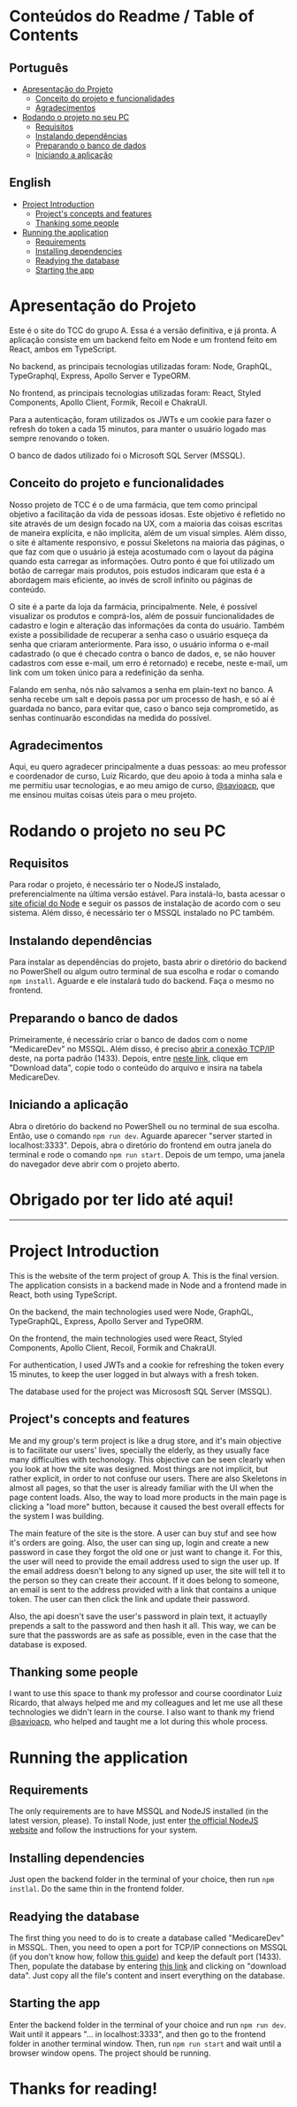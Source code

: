 # Conteúdos do Readme / Table of Contents
## Português
* [Apresentação do Projeto](https://github.com/MultiWar/TCCV2/blob/main/README.md#apresentação-do-projeto)
  * [Conceito do projeto e funcionalidades](https://github.com/MultiWar/TCCV2/blob/main/README.md#conceito-do-projeto-e-funcionalidades)
  * [Agradecimentos](https://github.com/MultiWar/TCCV2/blob/main/README.md#agradecimentos)
* [Rodando o projeto no seu PC](https://github.com/MultiWar/TCCV2/blob/main/README.md#rodando-o-projeto-no-seu-pc)
  * [Requisitos](https://github.com/MultiWar/TCCV2/blob/main/README.md#requisitos)
  * [Instalando dependências](https://github.com/MultiWar/TCCV2/blob/main/README.md#instalando-dependências)
  * [Preparando o banco de dados](https://github.com/MultiWar/TCCV2/blob/main/README.md#preparando-o-banco-de-dados)
  * [Iniciando a aplicação](https://github.com/MultiWar/TCCV2/blob/main/README.md#iniciando-a-aplicação)

## English
* [Project Introduction](https://github.com/MultiWar/TCCV2/blob/main/README.md#project-introduction)
  * [Project's concepts and features](https://github.com/MultiWar/TCCV2/blob/main/README.md#projects-concepts-and-features)
  * [Thanking some people](https://github.com/MultiWar/TCCV2/blob/main/README.md#thanking-some-people)
* [Running the application](https://github.com/MultiWar/TCCV2/blob/main/README.md#running-the-application)
  * [Requirements](https://github.com/MultiWar/TCCV2/blob/main/README.md#requirements)
  * [Installing dependencies](https://github.com/MultiWar/TCCV2/blob/main/README.md#installing-dependencies)
  * [Readying the database](https://github.com/MultiWar/TCCV2/blob/main/README.md#readying-the-database)
  * [Starting the app](https://github.com/MultiWar/TCCV2/blob/main/README.md#starting-the-app)


# Apresentação do Projeto
  Este é o site do TCC do grupo A. Essa é a versão definitiva, e já pronta. A aplicação consiste em um backend feito em Node e um frontend feito em React, ambos em TypeScript.
  
 No backend, as principais tecnologias utilizadas foram: Node, GraphQL, TypeGraphql, Express, Apollo Server e TypeORM. 
 
 No frontend, as principais tecnologias utilizadas foram: React, Styled Components, Apollo Client, Formik, Recoil e ChakraUI.
 
 Para a autenticação, foram utilizados os JWTs e um cookie para fazer o refresh do token a cada 15 minutos, para manter o usuário logado mas sempre renovando o token.
 
 O banco de dados utilizado foi o Microsoft SQL Server (MSSQL).
 

## Conceito do projeto e funcionalidades
  Nosso projeto de TCC é o de uma farmácia, que tem como principal objetivo a facilitação da vida de pessoas idosas. Este objetivo é refletido no site através de um design focado na UX, com a maioria das coisas escritas de maneira explícita, e não implícita, além de um visual simples. Além disso, o site é altamente responsivo, e possui Skeletons na maioria das páginas, o que faz com que o usuário já esteja acostumado com o layout da página quando esta carregar as informações. Outro ponto é que foi utilizado um botão de carregar mais produtos, pois estudos indicaram que esta é a abordagem mais eficiente, ao invés de scroll infinito ou páginas de conteúdo.
  
  O site é a parte da loja da farmácia, principalmente. Nele, é possível visualizar os produtos e comprá-los, além de possuir funcionalidades de cadastro e login e alteração das informações da conta do usuário. Também existe a possibilidade de recuperar a senha caso o usuário esqueça da senha que criaram anteriormente. Para isso, o usuário informa o e-mail cadastrado (o que é checado contra o banco de dados, e, se não houver cadastros com esse e-mail, um erro é retornado) e recebe, neste e-mail, um link com um token único para a redefinição da senha. 
  
  Falando em senha, nós não salvamos a senha em plain-text no banco. A senha recebe um salt e depois passa por um processo de hash, e só aí é guardada no banco, para evitar que, caso o banco seja comprometido, as senhas continuarão escondidas na medida do possível.
  
  
## Agradecimentos
  Aqui, eu quero agradecer principalmente a duas pessoas: ao meu professor e coordenador de curso, Luiz Ricardo, que deu apoio à toda a minha sala e me permitiu usar tecnologias, e ao meu amigo de curso, [@savioacp](https://github.com/savioacp), que me ensinou muitas coisas úteis para o meu projeto.
  
 
# Rodando o projeto no seu PC
## Requisitos
 Para rodar o projeto, é necessário ter o NodeJS instalado, preferencialmente na última versão estável. Para instalá-lo, basta acessar o [site oficial do Node](https://nodejs.org/en/download/) e seguir os passos de instalação de acordo com o seu sistema. Além disso, é necessário ter o MSSQL instalado no PC também.
 

## Instalando dependências
  Para instalar as dependências do projeto, basta abrir o diretório do backend no PowerShell ou algum outro terminal de sua escolha e rodar o comando ```npm install```. Aguarde e ele instalará tudo do backend. Faça o mesmo no frontend.
  
  
## Preparando o banco de dados
Primeiramente, é necessário criar o banco de dados com o nome "MedicareDev" no MSSQL. Além disso, é preciso [abrir a conexão TCP/IP](https://docs.microsoft.com/pt-br/sql/database-engine/configure-windows/configure-a-server-to-listen-on-a-specific-tcp-port?view=sql-server-ver15) deste, na porta padrão (1433). Depois, entre [neste link](https://mockaroo.com/c350e0f0), clique em "Download data", copie todo o conteúdo do arquivo e insira na tabela MedicareDev.


## Iniciando a aplicação
Abra o diretório do backend no PowerShell ou no terminal de sua escolha. Então, use o comando ``npm run dev``. Aguarde aparecer "server started in localhost:3333". Depois, abra o diretório do frontend em outra janela do terminal e rode o comando ``npm run start``. Depois de um tempo, uma janela do navegador deve abrir com o projeto aberto.

# Obrigado por ter lido até aqui!


---


# Project Introduction
This is the website of the term project of group A. This is the final version. The application consists in a backend made in Node and a frontend made in React, both using TypeScript. 

On the backend, the main technologies used were Node, GraphQL, TypeGraphQL, Express, Apollo Server and TypeORM.

On the frontend, the main technologies used were React, Styled Components, Apollo Client, Recoil, Formik and ChakraUI.

For authentication, I used JWTs and a cookie for refreshing the token every 15 minutes, to keep the user logged in but always with a fresh token.

The database used for the project was Micrososft SQL Server (MSSQL).


## Project's concepts and features
Me and my group's term project is like a drug store, and it's main objective is to facilitate our users' lives, specially the elderly, as they usually face many difficulties with techonology. This objective can be seen clearly when you look at how the site was designed. Most things are not implicit, but rather explicit, in order to not confuse our users. There are also Skeletons in almost all pages, so that the user is already familiar with the UI when the page content loads. Also, the way to load more products in the main page is clicking a "load more" button, because it caused the best overall effects for the system I was building.

The main feature of the site is the store. A user can buy stuf and see how it's orders are going. Also, the user can sing up, login and create a new password in case they forgot the old one or just want to change it. For this, the user will need to provide the email address used to sign the user up. If the email address doesn't belong to any signed up user, the site will tell it to the person so they can create their account. If it does belong to someone, an email is sent to the address provided with a link that contains a unique token. The user can then click the link and update their password.

Also, the api doesn't save the user's password in plain text, it actuaylly prepends a salt to the password and then hash it all. This way, we can be sure that the passwords are as safe as possible, even in the case that the database is exposed.


## Thanking some people
I want to use this space to thank my professor and course coordinator Luiz Ricardo, that always helped me and my colleagues and let me use all these technologies we didn't learn in the course. I also want to thank my friend [@savioacp](https://github.com/savioacp), who helped and taught me a lot during this whole process.


# Running the application
## Requirements
The only requirements are to have MSSQL and NodeJS installed (in the latest version, please). To install Node, just enter [the official NodeJS website](https://nodejs.org/en/download/) and follow the instructions for your system.


## Installing dependencies
Just open the backend folder in the terminal of your choice, then run ``npm instlal``. Do the same thin in the frontend folder.


## Readying the database
The first thing you need to do is to create a database called "MedicareDev" in MSSQL. Then, you need to open a port for TCP/IP connections on MSSQL (if you don't know how, follow [this guide](https://docs.microsoft.com/pt-br/sql/database-engine/configure-windows/configure-a-server-to-listen-on-a-specific-tcp-port?view=sql-server-ver15)) and keep the default port (1433). Then, populate the database by entering [this link](https://mockaroo.com/c350e0f0) and clicking on "download data". Just copy all the file's content and insert everything on the database.


## Starting the app
Enter the backend folder in the terminal of your choice and run ``npm run dev``. Wait until it appears "... in localhost:3333", and then go to the frontend folder in another terminal window. Then, run ``npm run start`` and wait until a browser window opens. The project should be running.


# Thanks for reading!
